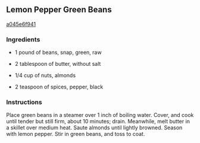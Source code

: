 ## Lemon Pepper Green Beans

[a045e6f941](http://allrecipes.com/recipe/lemon-pepper-green-beans/)

### Ingredients

 - 1 pound of beans, snap, green, raw

 - 2 tablespoon of butter, without salt

 - 1/4 cup of nuts, almonds

 - 2 teaspoon of spices, pepper, black

### Instructions

Place green beans in a steamer over 1 inch of boiling water. Cover, and cook until tender but still firm, about 10 minutes; drain. Meanwhile, melt butter in a skillet over medium heat. Saute almonds until lightly browned. Season with lemon pepper. Stir in green beans, and toss to coat.
